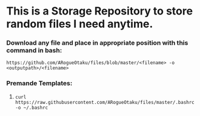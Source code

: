 # This is a Storage Repository to store random files I need anytime.

### Download any file and place in appropriate position with this command in bash:

`https://github.com/ARogueOtaku/files/blob/master/<filename> -o <outputpath>/<filename>`

### Premande Templates:

1. `curl https://raw.githubusercontent.com/ARogueOtaku/files/master/.bashrc -o ~/.bashrc`
